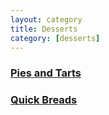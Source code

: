 ```yaml
---
layout: category
title: Desserts
category: [desserts]
---
```


<h3><a class="post-link" href="/categories/desserts/pies_and_tarts/">Pies and Tarts</a></h3>
<h3><a class="post-link" href="/categories/desserts/quick_breads/">Quick Breads</a></h3>
